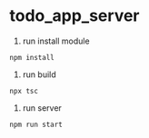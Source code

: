 # todo_app_server

1. run install module
```
npm install
```

1. run build
```
npx tsc
```

1. run server
```
npm run start
```

